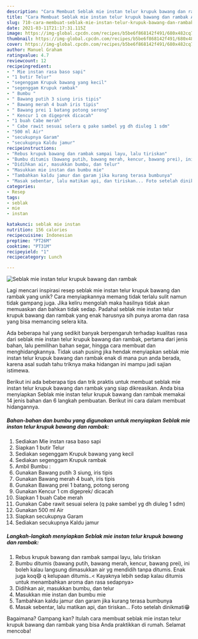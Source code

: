 ```yaml
---
description: "Cara Membuat Seblak mie instan telur krupuk bawang dan rambak Anti Gagal"
title: "Cara Membuat Seblak mie instan telur krupuk bawang dan rambak Anti Gagal"
slug: 710-cara-membuat-seblak-mie-instan-telur-krupuk-bawang-dan-rambak-anti-gagal
date: 2021-03-11T21:17:31.115Z
image: https://img-global.cpcdn.com/recipes/b5be6f868142f491/680x482cq70/seblak-mie-instan-telur-krupuk-bawang-dan-rambak-foto-resep-utama.jpg
thumbnail: https://img-global.cpcdn.com/recipes/b5be6f868142f491/680x482cq70/seblak-mie-instan-telur-krupuk-bawang-dan-rambak-foto-resep-utama.jpg
cover: https://img-global.cpcdn.com/recipes/b5be6f868142f491/680x482cq70/seblak-mie-instan-telur-krupuk-bawang-dan-rambak-foto-resep-utama.jpg
author: Manuel Graham
ratingvalue: 4.7
reviewcount: 12
recipeingredient:
- " Mie instan rasa baso sapi"
- "1 butir Telur"
- "segenggam Krupuk bawang yang kecil"
- "segenggam Krupuk rambak"
- " Bumbu "
- " Bawang putih 3 siung iris tipis"
- " Bawang merah 4 buah iris tipis"
- " Bawang prei 1 batang potong serong"
- " Kencur 1 cm digeprek dicacah"
- "1 buah Cabe merah"
- " Cabe rawit sesuai selera q pake sambel yg dh diuleg 1 sdm"
- "500 ml Air"
- "secukupnya Garam"
- "secukupnya Kaldu jamur"
recipeinstructions:
- "Rebus krupuk bawang dan rambak sampai layu, lalu tiriskan"
- "Bumbu ditumis (bawang putih, bawang merah, kencur, bawang prei), ini boleh kalau langsung dimasukkan air yg mendidih tanpa ditumis. Enak juga koq😄 q kelupaan ditumis..&lt; Kayaknya lebih sedap kalau ditumis untuk menambahkan aroma dan rasa sedapnya&gt;"
- "Didihkan air, masukkan bumbu, dan telur"
- "Masukkan mie instan dan bumbu mie"
- "Tambahkan kaldu jamur dan garam jika kurang terasa bumbunya"
- "Masak sebentar, lalu matikan api, dan tiriskan... Foto setelah dinikmati😁"
categories:
- Resep
tags:
- seblak
- mie
- instan

katakunci: seblak mie instan 
nutrition: 156 calories
recipecuisine: Indonesian
preptime: "PT26M"
cooktime: "PT31M"
recipeyield: "1"
recipecategory: Lunch

---
```



![Seblak mie instan telur krupuk bawang dan rambak](https://img-global.cpcdn.com/recipes/b5be6f868142f491/680x482cq70/seblak-mie-instan-telur-krupuk-bawang-dan-rambak-foto-resep-utama.jpg)

Lagi mencari inspirasi resep seblak mie instan telur krupuk bawang dan rambak yang unik? Cara menyiapkannya memang tidak terlalu sulit namun tidak gampang juga. Jika keliru mengolah maka hasilnya tidak akan memuaskan dan bahkan tidak sedap. Padahal seblak mie instan telur krupuk bawang dan rambak yang enak harusnya sih punya aroma dan rasa yang bisa memancing selera kita.

Ada beberapa hal yang sedikit banyak berpengaruh terhadap kualitas rasa dari seblak mie instan telur krupuk bawang dan rambak, pertama dari jenis bahan, lalu pemilihan bahan segar, hingga cara membuat dan menghidangkannya. Tidak usah pusing jika hendak menyiapkan seblak mie instan telur krupuk bawang dan rambak enak di mana pun anda berada, karena asal sudah tahu triknya maka hidangan ini mampu jadi sajian istimewa.




Berikut ini ada beberapa tips dan trik praktis untuk membuat seblak mie instan telur krupuk bawang dan rambak yang siap dikreasikan. Anda bisa menyiapkan Seblak mie instan telur krupuk bawang dan rambak memakai 14 jenis bahan dan 6 langkah pembuatan. Berikut ini cara dalam membuat hidangannya.

<!--inarticleads1-->

##### Bahan-bahan dan bumbu yang digunakan untuk menyiapkan Seblak mie instan telur krupuk bawang dan rambak:

1. Sediakan  Mie instan rasa baso sapi
1. Siapkan 1 butir Telur
1. Sediakan segenggam Krupuk bawang yang kecil
1. Sediakan segenggam Krupuk rambak
1. Ambil  Bumbu :
1. Gunakan  Bawang putih 3 siung, iris tipis
1. Gunakan  Bawang merah 4 buah, iris tipis
1. Gunakan  Bawang prei 1 batang, potong serong
1. Gunakan  Kencur 1 cm digeprek/ dicacah
1. Siapkan 1 buah Cabe merah
1. Gunakan  Cabe rawit sesuai selera (q pake sambel yg dh diuleg 1 sdm)
1. Gunakan 500 ml Air
1. Siapkan secukupnya Garam
1. Sediakan secukupnya Kaldu jamur




<!--inarticleads2-->

##### Langkah-langkah menyiapkan Seblak mie instan telur krupuk bawang dan rambak:

1. Rebus krupuk bawang dan rambak sampai layu, lalu tiriskan
1. Bumbu ditumis (bawang putih, bawang merah, kencur, bawang prei), ini boleh kalau langsung dimasukkan air yg mendidih tanpa ditumis. Enak juga koq😄 q kelupaan ditumis..&lt; Kayaknya lebih sedap kalau ditumis untuk menambahkan aroma dan rasa sedapnya&gt;
1. Didihkan air, masukkan bumbu, dan telur
1. Masukkan mie instan dan bumbu mie
1. Tambahkan kaldu jamur dan garam jika kurang terasa bumbunya
1. Masak sebentar, lalu matikan api, dan tiriskan... Foto setelah dinikmati😁




Bagaimana? Gampang kan? Itulah cara membuat seblak mie instan telur krupuk bawang dan rambak yang bisa Anda praktikkan di rumah. Selamat mencoba!
